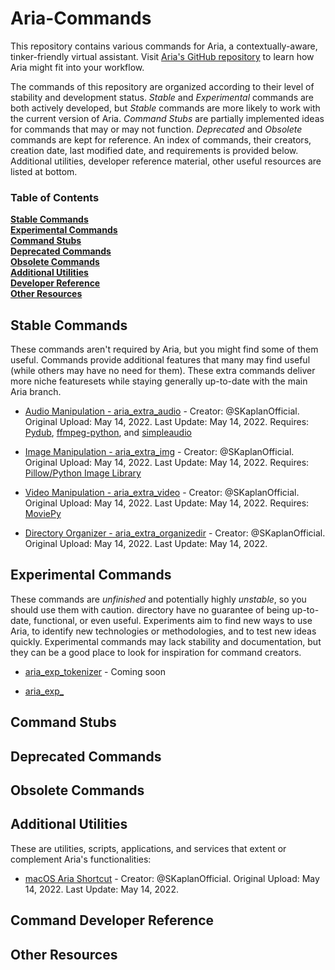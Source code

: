 # Aria-Commands
This repository contains various commands for Aria, a contextually-aware, tinker-friendly virtual assistant. Visit [Aria's GitHub repository](https://github.com/SKaplanOfficial/Aria) to learn how Aria might fit into your workflow.

The commands of this repository are organized according to their level of stability and development status. _Stable_ and _Experimental_ commands are both actively developed, but _Stable_ commands are more likely to work with the current version of Aria. _Command Stubs_ are partially implemented ideas for commands that may or may not function. _Deprecated_ and _Obsolete_ commands are kept for reference. An index of commands, their creators, creation date, last modified date, and requirements is provided below. Additional utilities, developer reference material, other useful resources are listed at bottom.


### Table of Contents
[__Stable Commands__](#stable-commands)<br/>
[__Experimental Commands__](#experimental-commands)<br/>
[__Command Stubs__](#command-stubs)<br/>
[__Deprecated Commands__](#deprecated-commands)<br/>
[__Obsolete Commands__](#obsolete-commands)<br/>
[__Additional Utilities__](#additional-utilities)<br/>
[__Developer Reference__](#developer-reference)<br>
[__Other Resources__](#other-resources)


## Stable Commands
These commands aren't required by Aria, but you might find some of them useful. Commands provide additional features that many may find useful (while others may have no need for them). These extra commands deliver more niche featuresets while staying generally up-to-date with the main Aria branch.

* [Audio Manipulation - aria_extra_audio](./stable/aria_extras/aria_extra_audio.py) - Creator: @SKaplanOfficial. Original Upload: May 14, 2022. Last Update: May 14, 2022. Requires: [Pydub](https://github.com/jiaaro/pydub#installation), [ffmpeg-python](https://github.com/kkroening/ffmpeg-python), and [simpleaudio](https://simpleaudio.readthedocs.io/en/latest/installation.html)

* [Image Manipulation - aria_extra_img](./stable/aria_extras/aria_extra_img.py) - Creator: @SKaplanOfficial. Original Upload: May 14, 2022. Last Update: May 14, 2022. Requires: [Pillow/Python Image Library](https://pillow.readthedocs.io/en/stable/)

* [Video Manipulation - aria_extra_video](./stable/aria_extras/aria_extra_video.py) - Creator: @SKaplanOfficial. Original Upload: May 14, 2022. Last Update: May 14, 2022. Requires: [MoviePy](https://zulko.github.io/moviepy/)

* [Directory Organizer - aria_extra_organizedir](./stable/aria_extras/aria_extra_organizedir.py) - Creator: @SKaplanOfficial. Original Upload: May 14, 2022. Last Update: May 14, 2022.


## Experimental Commands
These commands are _unfinished_ and potentially highly _unstable_, so you should use them with caution. directory have no guarantee of being up-to-date, functional, or even useful. Experiments aim to find new ways to use Aria, to identify new technologies or methodologies, and to test new ideas quickly. Experimental commands may lack stability and documentation, but they can be a good place to look for inspiration for command creators.
* [aria_exp_tokenizer]() - Coming soon

* [aria_exp_]()


## Command Stubs


## Deprecated Commands


## Obsolete Commands


## Additional Utilities
These are utilities, scripts, applications, and services that extent or complement Aria's functionalities:
* [macOS Aria Shortcut](https://www.icloud.com/shortcuts/0bcef7e640f749e68a4a5e79dced3542) - Creator: @SKaplanOfficial. Original Upload: May 14, 2022. Last Update: May 14, 2022.

## Command Developer Reference

## Other Resources